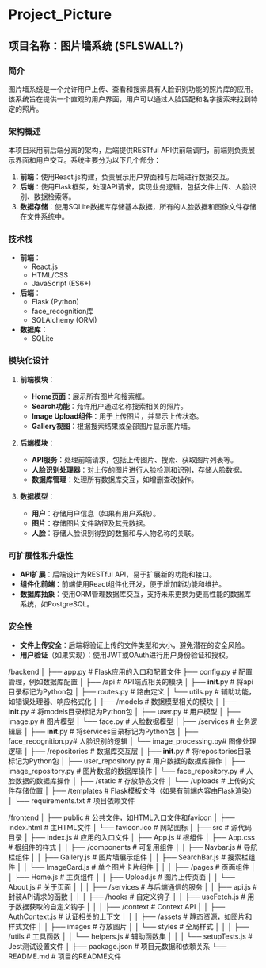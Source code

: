# Project_Picture
## 项目名称：图片墙系统 (SFLSWALL?)

### 简介
图片墙系统是一个允许用户上传、查看和搜索具有人脸识别功能的照片库的应用。该系统旨在提供一个直观的用户界面，用户可以通过人脸匹配和名字搜索来找到特定的照片。

### 架构概述
本项目采用前后端分离的架构，后端提供RESTful API供前端调用，前端则负责展示界面和用户交互。系统主要分为以下几个部分：
1. **前端**：使用React.js构建，负责展示用户界面和与后端进行数据交互。
2. **后端**：使用Flask框架，处理API请求，实现业务逻辑，包括文件上传、人脸识别、数据检索等。
3. **数据存储**：使用SQLite数据库存储基本数据，所有的人脸数据和图像文件存储在文件系统中。

### 技术栈
- **前端**：
  - React.js
  - HTML/CSS
  - JavaScript (ES6+)
- **后端**：
  - Flask (Python)
  - face_recognition库
  - SQLAlchemy (ORM)
- **数据库**：
  - SQLite

### 模块化设计
1. **前端模块**：
   - **Home页面**：展示所有图片和搜索框。
   - **Search功能**：允许用户通过名称搜索相关的照片。
   - **Image Upload组件**：用于上传图片，并显示上传状态。
   - **Gallery视图**：根据搜索结果或全部图片显示图片墙。

2. **后端模块**：
   - **API服务**：处理前端请求，包括上传图片、搜索、获取图片列表等。
   - **人脸识别处理器**：对上传的图片进行人脸检测和识别，存储人脸数据。
   - **数据库管理**：处理所有数据库交互，如增删查改操作。

3. **数据模型**：
   - **用户**：存储用户信息（如果有用户系统）。
   - **图片**：存储图片文件路径及其元数据。
   - **人脸**：存储人脸识别得到的数据和与人物名称的关联。

### 可扩展性和升级性
- **API扩展**：后端设计为RESTful API，易于扩展新的功能和接口。
- **组件化前端**：前端使用React组件化开发，便于增加新功能和维护。
- **数据库抽象**：使用ORM管理数据库交互，支持未来更换为更高性能的数据库系统，如PostgreSQL。

### 安全性
- **文件上传安全**：后端将验证上传的文件类型和大小，避免潜在的安全风险。
- **用户验证**（如果实现）：使用JWT或OAuth进行用户身份验证和授权。

/backend
│
├── app.py                  # Flask应用的入口和配置文件
├── config.py               # 配置管理，例如数据库配置
│
├── /api                    # API端点相关的模块
│   ├── __init__.py         # 将api目录标记为Python包
│   ├── routes.py           # 路由定义
│   └── utils.py            # 辅助功能，如错误处理器、响应格式化
│
├── /models                 # 数据模型相关的模块
│   ├── __init__.py         # 将models目录标记为Python包
│   ├── user.py             # 用户模型
│   ├── image.py            # 图片模型
│   └── face.py             # 人脸数据模型
│
├── /services               # 业务逻辑层
│   ├── __init__.py         # 将services目录标记为Python包
│   ├── face_recognition.py# 人脸识别的逻辑
│   └── image_processing.py# 图像处理逻辑
│
├── /repositories           # 数据库交互层
│   ├── __init__.py         # 将repositories目录标记为Python包
│   ├── user_repository.py  # 用户数据的数据库操作
│   ├── image_repository.py # 图片数据的数据库操作
│   └── face_repository.py  # 人脸数据的数据库操作
│
├── /static                 # 存放静态文件
│   └── /uploads            # 上传的文件存储位置
│
├── /templates              # Flask模板文件（如果有前端内容由Flask渲染）
│
└── requirements.txt        # 项目依赖文件

/frontend
│
├── public                  # 公共文件，如HTML入口文件和favicon
│   ├── index.html          # 主HTML文件
│   └── favicon.ico         # 网站图标
│
├── src                     # 源代码目录
│   ├── index.js            # 应用的入口文件
│   ├── App.js              # 根组件
│   ├── App.css             # 根组件的样式
│
│   ├── /components         # 可复用组件
│   │   ├── Navbar.js       # 导航栏组件
│   │   ├── Gallery.js      # 图片墙展示组件
│   │   ├── SearchBar.js    # 搜索栏组件
│   │   └── ImageCard.js    # 单个图片卡片组件
│   │
│   ├── /pages              # 页面组件
│   │   ├── Home.js         # 主页组件
│   │   ├── Upload.js       # 图片上传页面
│   │   └── About.js        # 关于页面
│   │
│   ├── /services           # 与后端通信的服务
│   │   ├── api.js          # 封装API请求的函数
│   │
│   ├── /hooks              # 自定义钩子
│   │   ├── useFetch.js     # 用于数据获取的自定义钩子
│   │
│   ├── /context            # Context API
│   │   ├── AuthContext.js  # 认证相关的上下文
│   │
│   ├── /assets             # 静态资源，如图片和样式文件
│   │   ├── images          # 存放图片
│   │   └── styles          # 全局样式
│   │
│   ├── /utils              # 工具函数
│   │   └── helpers.js      # 辅助函数集
│   │
│   └── setupTests.js       # Jest测试设置文件
│
├── package.json            # 项目元数据和依赖关系
└── README.md               # 项目的README文件
